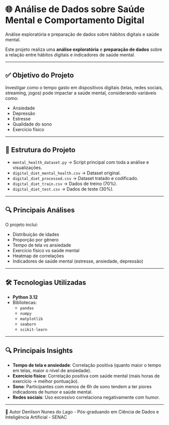 # 🌐 Análise de Dados sobre Saúde Mental e Comportamento Digital

Análise exploratória e preparação de dados sobre hábitos digitais e saúde mental.

Este projeto realiza uma **análise exploratória** e **preparação de dados** sobre a relação entre hábitos digitais e indicadores de saúde mental.

---

## ✅ Objetivo do Projeto
Investigar como o tempo gasto em dispositivos digitais (telas, redes sociais, streaming, jogos) pode impactar a saúde mental, considerando variáveis como:
- Ansiedade
- Depressão
- Estresse
- Qualidade do sono
- Exercício físico

---

## 📂 Estrutura do Projeto
- `mental_health_dataset.py` → Script principal com toda a análise e visualizações.
- `digital_diet_mental_health.csv` → Dataset original.
- `digital_diet_processed.csv` → Dataset tratado e codificado.
- `digital_diet_train.csv` → Dados de treino (70%).
- `digital_diet_test.csv` → Dados de teste (30%).

---

## 🔍 Principais Análises
O projeto inclui:
- Distribuição de idades
- Proporção por gênero
- Tempo de tela vs ansiedade
- Exercício físico vs saúde mental
- Heatmap de correlações
- Indicadores de saúde mental (estresse, ansiedade, depressão)

---

## 🛠️ Tecnologias Utilizadas
- **Python 3.12**
- Bibliotecas:
  - `pandas`
  - `numpy`
  - `matplotlib`
  - `seaborn`
  - `scikit-learn`

---

## 🔍 Principais Insights

- **Tempo de tela e ansiedade**: Correlação positiva (quanto maior o tempo em telas, maior o nível de ansiedade).
- **Exercício físico**: Correlação positiva com saúde mental (mais horas de exercício → melhor pontuação).
- **Sono**: Participantes com menos de 6h de sono tendem a ter piores indicadores de humor e saúde mental.
- **Redes sociais**: Uso excessivo correlaciona negativamente com humor.

---
📌 Autor
Denilson Nunes do Lago - 
Pós-graduando em Ciência de Dados e Inteligência Artificial - SENAC
